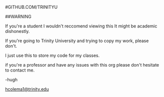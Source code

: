 #GITHUB.COM/TRINITYU

##WARNING

If you're a student I wouldn't reccomend viewing this
It might be academic dishonestly.

If you're going to Trinity University and trying to copy my work, please don't.

I just use this to store my code for my classes.

if you're a professor and have any issues with this org please don't hesitate to contact me.

-hugh

hcolema1@trinity.edu

